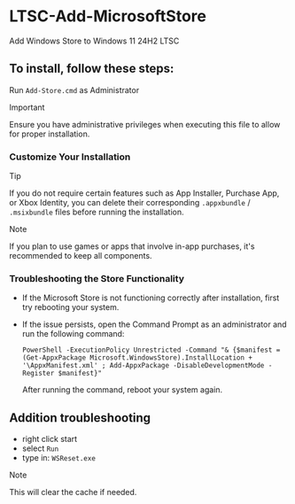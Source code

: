 # LTSC-Add-MicrosoftStore
Add Windows Store to Windows 11 24H2 LTSC

## To install, follow these steps:
Run `Add-Store.cmd` as Administrator
> [!IMPORTANT]
> Ensure you have administrative privileges when executing this file to allow for proper installation.

### Customize Your Installation
> [!TIP]
> If you do not require certain features such as App Installer, Purchase App, or Xbox Identity, you can delete their corresponding `.appxbundle` / `.msixbundle` files before running the installation.

> [!NOTE]
> If you plan to use games or apps that involve in-app purchases, it's recommended to keep all components.

### Troubleshooting the Store Functionality
- If the Microsoft Store is not functioning correctly after installation, first try rebooting your system.

- If the issue persists, open the Command Prompt as an administrator and run the following command:

  ```PowerShell -ExecutionPolicy Unrestricted -Command "& {$manifest = (Get-AppxPackage Microsoft.WindowsStore).InstallLocation + '\AppxManifest.xml' ; Add-AppxPackage -DisableDevelopmentMode -Register $manifest}"```   

  After running the command, reboot your system again.

## Addition troubleshooting    
- right click start  
- select `Run`
- type in: `WSReset.exe`

> [!NOTE]
> This will clear the cache if needed.  
